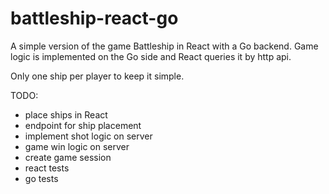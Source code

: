 # battleship-react-go

A simple version of the game Battleship in React with a Go backend. Game logic is implemented on the Go side and React queries it by http api.

Only one ship per player to keep it simple.

TODO:
* place ships in React
* endpoint for ship placement
* implement shot logic on server
* game win logic on server
* create game session
* react tests
* go tests
